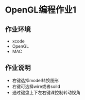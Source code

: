 # OpenGL编程作业1

## 作业环境

* xcode
* OpenGL 
* MAC

##  作业说明

* 右键选择model转换图形
* 右键可选择wire或者soild
* 通过键盘上下左右键课控制转动视角